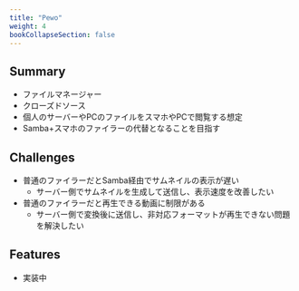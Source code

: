 ```yaml
---
title: "Pewo"
weight: 4
bookCollapseSection: false
---
```


## Summary

- ファイルマネージャー
- クローズドソース
- 個人のサーバーやPCのファイルをスマホやPCで閲覧する想定
- Samba+スマホのファイラーの代替となることを目指す

## Challenges

- 普通のファイラーだとSamba経由でサムネイルの表示が遅い
  - サーバー側でサムネイルを生成して送信し、表示速度を改善したい
- 普通のファイラーだと再生できる動画に制限がある
  - サーバー側で変換後に送信し、非対応フォーマットが再生できない問題を解決したい

## Features

- 実装中
